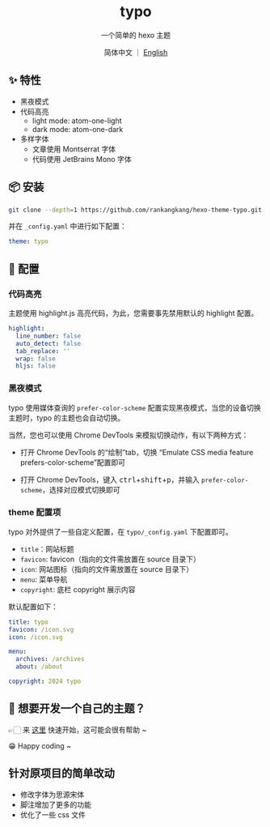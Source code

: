<h1 align="center">typo</h1>

<p align="center">一个简单的 hexo 主题</p>

<p align='center'>
简体中文 ｜ <a href="https://github.com/rankangkang/hexo-theme-typo/blob/main/README.en.md">English</a>
</p>

## ✨ 特性

- 黑夜模式
- 代码高亮
  - light mode: atom-one-light
  - dark mode: atom-one-dark
- 多样字体
  - 文章使用 Montserrat 字体
  - 代码使用 JetBrains Mono 字体

## 📦 安装

```bash
git clone --depth=1 https://github.com/rankangkang/hexo-theme-typo.git themes/typo
```

并在 `_config.yaml` 中进行如下配置：

```yaml _config.yaml
theme: typo
```

## 🌈 配置

### 代码高亮

主题使用 highlight.js 高亮代码，为此，您需要事先禁用默认的 highlight 配置。

```yaml _config.yaml
highlight:
  line_number: false
  auto_detect: false
  tab_replace: ''
  wrap: false
  hljs: false
```

### 黑夜模式

typo 使用媒体查询的 `prefer-color-scheme` 配置实现黑夜模式，当您的设备切换主题时，typo 的主题也会自动切换。

当然，您也可以使用 Chrome DevTools 来模拟切换动作，有以下两种方式：

- 打开 Chrome DevTools 的“绘制”tab，切换 “Emulate CSS media feature prefers-color-scheme”配置即可

- 打开 Chrome DevTools，键入 <kbd>ctrl</kbd>+<kbd>shift</kbd>+<kbd>p</kbd>，并输入 `prefer-color-scheme`，选择对应模式切换即可

### theme 配置项

typo 对外提供了一些自定义配置，在 `typo/_config.yaml` 下配置即可。

- `title`：网站标题
- `favicon`: favicon（指向的文件需放置在 source 目录下）
- `icon`: 网站图标（指向的文件需放置在 source 目录下）
- `menu`: 菜单导航
- `copyright`: 底栏 copyright 展示内容

默认配置如下：

```yaml typo/_config.yaml
title: typo
favicon: /icon.svg
icon: /icon.svg

menu:
  archives: /archives
  about: /about

copyright: 2024 typo
```

## 🔗 想要开发一个自己的主题？

👉🏻 来 [这里](https://github.com/rankangkang/hexo-themes) 快速开始，这可能会很有帮助 ~

😁 Happy coding ~

## 针对原项目的简单改动
- 修改字体为思源宋体
- 脚注增加了更多的功能
- 优化了一些 css 文件